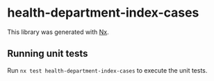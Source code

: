 # health-department-index-cases

This library was generated with [Nx](https://nx.dev).

## Running unit tests

Run `nx test health-department-index-cases` to execute the unit tests.
